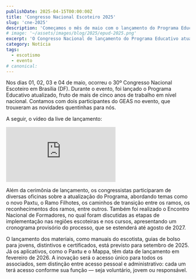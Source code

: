 ```yaml
---
publishDate: 2025-04-15T00:00:00Z
title: 'Congresso Nacional Escoteiro 2025'
slug: 'cne-2025'
description: 'Começamos o mês de maio com o lançamento do Programa Educativo atualizado dos Escoteiros do Brasil, durante o Congresso Nacional em Brasília.'
# image: '~/assets/images/blog/2025/epud-2025.png'
excerpt: 'O Congresso Nacional de lançamento do Programa Educativo atualizado'
category: Notícia
tags:
  - escotismo
  - evento
# canonical:
---
```


Nos dias 01, 02, 03 e 04 de maio, ocorreu o 30º Congresso Nacional Escoteiro em Brasília (DF). Durante o evento, foi lançado o Programa Educativo atualizado, fruto de mais de cinco anos de trabalho em nível nacional. Contamos com dois participantes do GEAS no evento, que trouxeram as novidades quentinhas para nós.

A seguir, o vídeo da live de lançamento:

<iframe class="w-full aspect-video rounded-md" src="https://www.youtube.com/embed/TagLcgBqwP0?si=VlwdYUOEpEsLcuyR&amp;start=849" title="YouTube video player" frameborder="0" allow="accelerometer; autoplay; clipboard-write; encrypted-media; gyroscope; picture-in-picture; web-share" referrerpolicy="strict-origin-when-cross-origin" allowfullscreen></iframe>

Além da cerimônia de lançamento, os congressistas participaram de diversas oficinas sobre a atualização do Programa, abordando temas como o novo Paxtu, o Ramo Filhotes, os caminhos de transição entre os ramos, os reconhecimentos dos ramos, entre outros. Também foi realizado o Encontro Nacional de Formadores, no qual foram discutidas as etapas de implementação nas regiões escoteiras e nos cursos, apresentando um cronograma provisório do processo, que se estenderá até agosto de 2027.

O lançamento dos materiais, como manuais do escotista, guias de bolso para jovens, distintivos e certificados, está previsto para setembro de 2025. Já os aplicativos, como o Paxtu e o Mappa, têm data de lançamento em fevereiro de 2026. A inovação será o acesso único para todos os associados, sem distinção entre acesso pessoal e administrativo: cada um terá acesso conforme sua função — seja voluntário, jovem ou responsável.
